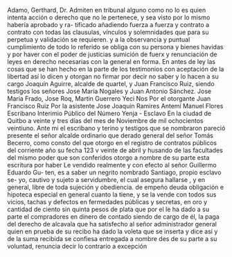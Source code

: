Adamo, Gerthard, Dr.
Admiten en tribunal alguno como no lo es quien intenta acción o derecho que no le pertenece, y sea visto por lo mismo habería aprobado y ra- tificado añadiendo fuerza a fuerza y contrato a contrato con todas las clausulas, vínculos y solemnidades que para su perpetua
y
validación se requieren. y a la observancia y puntual cumplimiento
de todo lo referido se obliga con su persona y bienes havidas y
por haver con el poder de justicias sumición de fuerx y renunciación
de leyes en derecho necesarias con la general en forma. En antes
de ley las cosas que se han hecho en la parte de los testimonios con aceptación de la libertad así lo dicen y otorgan no firmar por decir no saber y lo hacen a su cargo Joaquín Aguirre, alcalde de quartel, y Juan Francisco Ruiz, siendo testigos los señores Jose María Nogales y Juan Antonio Sánchez.
Jose Maria Frado,
Jose Roq,
Martin Guerrero Yeci
Nos
Por el otorgante Juan Francisco Ruiz
Por la asistente Jose Joaquin Ramires
Antemí Manuel Flores
Escribano Interimio Público del Número
Yenja - Esclavo
En la ciudad de Quitbo a veinte y tres días del mes de Noviembre de mil ochocientos veintiuno. Ante mi el escribano y terino y testigos que se nombraron pareció presente el señor alcalde ordinario que
derado general del señor Tomás Becerro, como consto del que otorgo en el registro de contratos públicos del corriente año su fecha 123 v veinte de abril y husando de las facultades del mismo poder que son conferidos otorgo a nombre de su parte esta escritura por haber
Le vendido realmente y con efecto al señor Guillermo Eduardo Gu- ten, es a saber un negrito nombrado Santiago, propio esclavo se- yo, cautivo y sujeto a servidumbre, el cual asegura hallarse , y en general, libre de toda sujeción y obediencia.
de empeño deuda obligación e hipoteca especial en general cuanto la tiene, y se la vende con todos sus vicios, tachas y defectos en fermedades públicas y secretas, en oro y cantidad de ciento sin quinta pesos de plata que por el le ha dado a su parte el compradores
en dinero de contado siendo de cargo de él, la paga del derecho de alcavala que ha satisfecho al señor administrador general quien en prueba de su recibo ha dado la voleta que se inserta y dice así y de la suma recibida se confiesa entregada a nombre
des de su parte a su voluntad, renuncia decir lo contrario a excepción